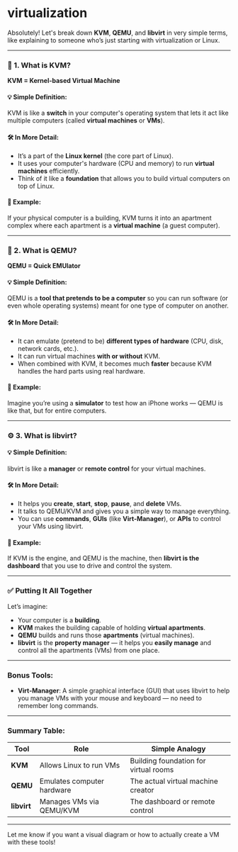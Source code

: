 # virtualization

Absolutely! Let's break down **KVM**, **QEMU**, and **libvirt** in very simple terms, like explaining to someone who’s just starting with virtualization or Linux.

---

### 🧱 1. **What is KVM?**

**KVM = Kernel-based Virtual Machine**

#### 💡 Simple Definition:

KVM is like a **switch** in your computer's operating system that lets it act like multiple computers (called **virtual machines** or **VMs**).

#### 🛠️ In More Detail:

* It’s a part of the **Linux kernel** (the core part of Linux).
* It uses your computer's hardware (CPU and memory) to run **virtual machines** efficiently.
* Think of it like a **foundation** that allows you to build virtual computers on top of Linux.

#### 📌 Example:

If your physical computer is a building, KVM turns it into an apartment complex where each apartment is a **virtual machine** (a guest computer).

---

### 🧠 2. **What is QEMU?**

**QEMU = Quick EMUlator**

#### 💡 Simple Definition:

QEMU is a **tool that pretends to be a computer** so you can run software (or even whole operating systems) meant for one type of computer on another.

#### 🛠️ In More Detail:

* It can emulate (pretend to be) **different types of hardware** (CPU, disk, network cards, etc.).
* It can run virtual machines **with or without** KVM.
* When combined with KVM, it becomes much **faster** because KVM handles the hard parts using real hardware.

#### 📌 Example:

Imagine you’re using a **simulator** to test how an iPhone works — QEMU is like that, but for entire computers.

---

### ⚙️ 3. **What is libvirt?**

#### 💡 Simple Definition:

libvirt is like a **manager** or **remote control** for your virtual machines.

#### 🛠️ In More Detail:

* It helps you **create**, **start**, **stop**, **pause**, and **delete** VMs.
* It talks to QEMU/KVM and gives you a simple way to manage everything.
* You can use **commands**, **GUIs** (like **Virt-Manager**), or **APIs** to control your VMs using libvirt.

#### 📌 Example:

If KVM is the engine, and QEMU is the machine, then **libvirt is the dashboard** that you use to drive and control the system.

---

### ✅ Putting It All Together

Let’s imagine:

* Your computer is a **building**.
* **KVM** makes the building capable of holding **virtual apartments**.
* **QEMU** builds and runs those **apartments** (virtual machines).
* **libvirt** is the **property manager** — it helps you **easily manage** and control all the apartments (VMs) from one place.

---

### Bonus Tools:

* **Virt-Manager**: A simple graphical interface (GUI) that uses libvirt to help you manage VMs with your mouse and keyboard — no need to remember long commands.

---

### Summary Table:

| Tool        | Role                       | Simple Analogy                        |
| ----------- | -------------------------- | ------------------------------------- |
| **KVM**     | Allows Linux to run VMs    | Building foundation for virtual rooms |
| **QEMU**    | Emulates computer hardware | The actual virtual machine creator    |
| **libvirt** | Manages VMs via QEMU/KVM   | The dashboard or remote control       |

---

Let me know if you want a visual diagram or how to actually create a VM with these tools!
